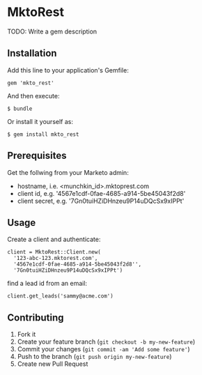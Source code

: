 # MktoRest

TODO: Write a gem description

## Installation

Add this line to your application's Gemfile:

    gem 'mkto_rest'

And then execute:

    $ bundle

Or install it yourself as:

    $ gem install mkto_rest

## Prerequisites
Get the follwing from your Marketo admin:
* hostname, i.e. <munchkin_id>.mktoprest.com
* client id, e.g. '4567e1cdf-0fae-4685-a914-5be45043f2d8'
* client secret, e.g. '7Gn0tuiHZiDHnzeu9P14uDQcSx9xIPPt'

## Usage

Create a client and authenticate:

    client = MktoRest::Client.new(
      '123-abc-123.mktorest.com',
      '4567e1cdf-0fae-4685-a914-5be45043f2d8'', 
      '7Gn0tuiHZiDHnzeu9P14uDQcSx9xIPPt')

find a lead id from an email:
    
    client.get_leads('sammy@acme.com')

## Contributing

1. Fork it
2. Create your feature branch (`git checkout -b my-new-feature`)
3. Commit your changes (`git commit -am 'Add some feature'`)
4. Push to the branch (`git push origin my-new-feature`)
5. Create new Pull Request
